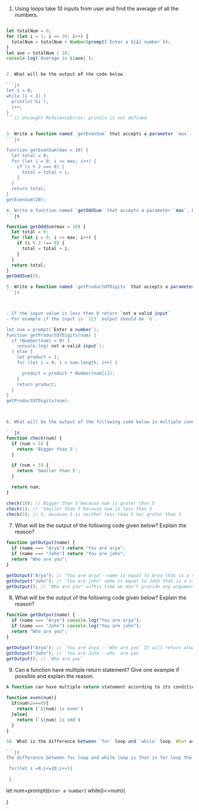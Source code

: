 1. Using loops take 10 inputs from user and find the average of all the numbers.

````js

let totalNum = 0;
for (let i = 1; i <= 10; i++) {
  totalNum = totalNum + Number(prompt(`Enter a ${i} number`));
}
let ave = totalNum / 10;
console.log(`Average is ${ave}`);


2. What will be the output of the code below

```js
let i = 0;
while (i < 3) {
  println('hi');
  i++;
}
```// Uncaught ReferenceError: println is not defined


3. Write a function named `getEvenSum` that accepts a parameter `max`. Return the sum of all even numbers. The value of max should default to 10.
```js

function getEvenSum(max = 10) {
  let total = 0;
  for (let i = 0; i <= max; i++) {
    if (i % 2 === 0) {
      total = total + i;
    }
  }
  return total;
}
getEvenSum(20);

4. Write a function named `getOddSum` that accepts a parameter `max`. Return the sum of all odd numbers. The value of max should default to 10.
```js

function getOddSum(max = 10) {
  let total = 0;
  for (let i = 0; i <= max; i++) {
    if (i % 2 !== 0) {
      total = total + i;
    }
  }
  return total;
}
getOddSum(5);

5. Write a function named `getProductOfDigits` that accepts a parameter `num`. It returns the product of all the digits in the number.
```js



- If the input value is less than 0 return `not a valid input`
- For example if the input is `123` output should be `6`.

let num = prompt(`Enter a number`);
function getProductOfDigits(num) {
  if (Number(num) < 0) {
    console.log(`not a valid input`);
  } else {
    let product = 1;
    for (let i = 0; i < num.length; i++) {

      product = product * Number(num[i]);
    }
    return product;
  }
}
getProductOfDigits(num);



6. What will be the output of the following code below in multiple conditions? Explain with reason?

```js
function check(num) {
  if (num > 5) {
    return 'Bigger than 5';
  }

  if (num < 5) {
    return 'Smaller than 5';
  }

  return num;
}

check(10); // Bigger than 5'because num is grater than 5
check(1); // 'Smaller than 5'because num is less than 5
check(5); // 5, because 5 is neither less than 5 nor grater than 5
````

7. What will be the output of the following code given below? Explain the reason?

```js
function getOutput(name) {
  if (name === "Arya") return "You are arya";
  if (name === "John") return "You are john";
  return "Who are you";
}

getOutput("Arya"); // "You are arya"--name is equal to Arya that is a string.
getOutput("John"); // "You are john" name is equal to John that is a string.
getOutput(); // "Who are you" ==This time we don't provide any argument at time of calling the function that is why it returns `Who are you`.
```

8. What will be the output of the following code given below? Explain the reason?

```js
function getOutput(name) {
  if (name === "Arya") console.log("You are arya");
  if (name === "John") console.log("You are john");
  return "Who are you";
}

getOutput("Arya"); // `You are arya`--`Who are you` It will return always who are you in this function because it is outside of the if condition.
getOutput("John"); // `You are John`--who  are you
getOutput(); // `Who are you`
```

9. Can a function have multiple return statement? Give one example if possible and explain the reason.

````js
A function can have multiple return statement according to its condition .

function even(num){
  if(num%2===0){
    return (`${num} is even`)
  }else{
    return (`${num} is odd`)
  }
}

10. What is the difference between `for` loop and `while` loop. What are the different place you can use them? Explain with example.

```js
The difference between for loop and while loop is that in for loop the number of iterations to be done is already known and is used to obtain a certain result whereas in while loop the command runs until a certain condition is reached and the statement is proved to be false.

 for(let i =0;i<=10;i++){

 }
````

let num=prompt(`Enter a number`)
while(i<=num){

}

